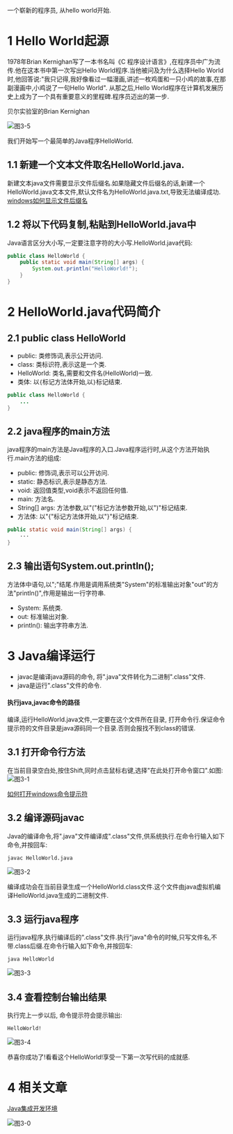 <div class="jumbotron">
<p>一个崭新的程序员, 从hello world开始.</p>  
</div>


1 Hello World起源
===

1978年Brian Kernighan写了一本书名叫《C 程序设计语言》,在程序员中广为流传.他在这本书中第一次写出Hello World程序.当他被问及为什么选择Hello World时,他回答说:"我只记得,我好像看过一幅漫画,讲述一枚鸡蛋和一只小鸡的故事,在那副漫画中,小鸡说了一句Hello World".
从那之后,Hello World程序在计算机发展历史上成为了一个具有重要意义的里程碑.程序员迈出的第一步.

贝尔实验室的Brian Kernighan

![图3-5](http://localhost/img/java/basic/3-5.jpg)  

我们开始写一个最简单的Java程序HelloWorld.

1.1 新建一个文本文件取名HelloWorld.java.
---

新建文本java文件需要显示文件后缀名.如果隐藏文件后缀名的话,新建一个HelloWorld.java文本文件,默认文件名为HelloWorld.java.txt,导致无法编译成功.
[windows如何显示文件后缀名](http://dashidan.com/article/windows/faq/3.html)

1.2 将以下代码复制,粘贴到HelloWorld.java中
---
Java语言区分大小写,一定要注意字符的大小写.HelloWorld.java代码:

```java
public class HelloWorld {
    public static void main(String[] args) {
        System.out.println("HelloWorld!");
    }
}
```

2 HelloWorld.java代码简介
===

2.1 public class HelloWorld
---

- public: 类修饰词,表示公开访问.
- class: 类标识符,表示这是一个类.
- HelloWorld: 类名,需要和文件名(HelloWorld)一致.
- 类体: 以`{`标记方法体开始,以`}`标记结束.

```java
public class HelloWorld {
	...
}
```

2.2 java程序的main方法
---

java程序的main方法是Java程序的入口.Java程序运行时,从这个方法开始执行.main方法的组成:
- public: 修饰词,表示可以公开访问.
- static: 静态标识,表示是静态方法.
- void: 返回值类型,void表示不返回任何值.
- main: 方法名.
- String[] args: 方法参数,以"("标记方法参数开始,以")"标记结束.
- 方法体: 以"{"标记方法体开始,以"}"标记结束.

```java
public static void main(String[] args) {
	···
}
```

2.3 输出语句System.out.println();
---

方法体中语句,以";"结尾.作用是调用系统类"System"的标准输出对象"out"的方法"println()",作用是输出一行字符串.
- System: 系统类.  
- out: 标准输出对象.  
- println(): 输出字符串方法.  

3 Java编译运行
===

- javac是编译java源码的命令, 将".java"文件转化为二进制".class"文件.
- java是运行".class"文件的命令.

<div class="bs-callout bs-callout-warning">
    <h4>执行java,javac命令的路径</h4>
	<p>编译,运行HelloWorld.java文件,一定要在这个文件所在目录, 打开命令行.保证命令提示符的文件目录是java源码同一个目录.否则会报找不到class的错误.</p>
</div>

3.1 打开命令行方法
---

在当前目录空白处,按住Shift,同时点击鼠标右键,选择"在此处打开命令窗口".如图:   
![图3-1](http://localhost/img/java/basic/3-1.png)   

[如何打开windows命令提示符](hhttp://localhost/article/windows/faq/2.html)   


3.2 编译源码javac
---

Java的编译命令,将".java"文件编译成".class"文件,供系统执行.在命令行输入如下命令,并按回车:

```
javac HelloWorld.java
```
![图3-2](http://localhost/img/java/basic/3-2.png)   

编译成功会在当前目录生成一个HelloWorld.class文件.这个文件由java虚拟机编译HelloWorld.java生成的二进制文件.

3.3 运行java程序
---

运行java程序,执行编译后的".class"文件.执行"java"命令的时候,只写文件名,不带.class后缀.在命令行输入如下命令,并按回车:

```
java HelloWorld
```
![图3-3](http://localhost/img/java/basic/3-3.png)   

3.4 查看控制台输出结果
---
执行完上一步以后, 命令提示符会提示输出:

```
HelloWorld!
```

![图3-4](http://localhost/img/java/basic/3-4.png)   

恭喜你成功了!看看这个HelloWorld!享受一下第一次写代码的成就感.  

4 相关文章
===

[Java集成开发环境](http://localhost/article/java/basic/6.html)   

![图3-0](http://localhost/img/java/basic/3-0.jpg)  